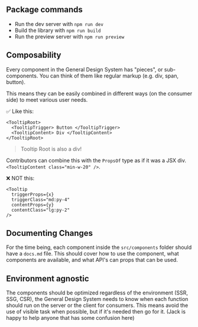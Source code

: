 ## Package commands

- Run the dev server with `npm run dev`
- Build the library with `npm run build`
- Run the preview server with `npm run preview`

## Composability

Every component in the General Design System has "pieces", or sub-components. You can think of them like regular markup (e.g. div, span, button).

This means they can be easily combined in different ways (on the consumer side) to meet various user needs.

✅ Like this:

```tsx
<TooltipRoot>
  <TooltipTrigger> Button </TooltipTrigger>
  <TooltipContent> Div </TooltipContent>
</TooltipRoot>
```

> Tooltip Root is also a div!

Contributors can combine this with the `PropsOf` type as if it was a JSX div. `<TooltipContent class="min-w-20" />`.

❌ NOT this:

```tsx
<Tooltip
  triggerProps={x}
  triggerClass="md:py-4"
  contentProps={y}
  contentClass="lg:py-2"
/>
```

## Documenting Changes

For the time being, each component inside the `src/components` folder should have a `docs.md` file. This should cover how to use the component, what components are available, and what API's can props that can be used.

## Environment agnostic

The components should be optimized regardless of the environment (SSR, SSG, CSR), the General Design System needs to know when each function should run on the server or the client for consumers. This means avoid the use of visible task when possible, but if it's needed then go for it. (Jack is happy to help anyone that has some confusion here)
